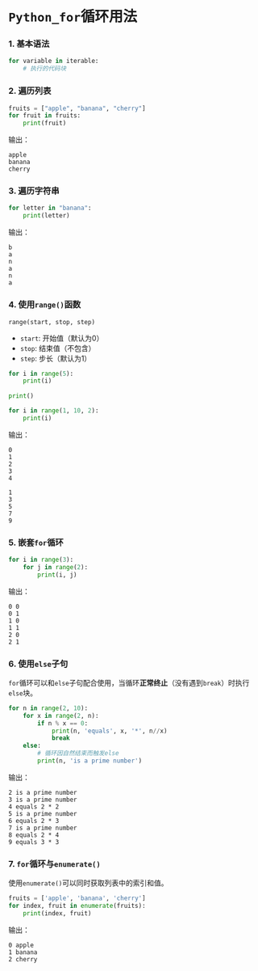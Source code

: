 # `Python_for`循环用法

### 1. 基本语法

```python
for variable in iterable:
    # 执行的代码块
```

### 2. 遍历列表

```python
fruits = ["apple", "banana", "cherry"]
for fruit in fruits:
    print(fruit)
```

输出：

```
apple
banana
cherry
```

### 3. 遍历字符串

```python
for letter in "banana":
    print(letter)
```

输出：

```
b
a
n
a
n
a
```

### 4. 使用`range()`函数

```
range(start, stop, step)
```

- `start`: 开始值（默认为0）
- `stop`: 结束值（不包含）
- `step`: 步长（默认为1）

```python
for i in range(5):
    print(i)
    
print()

for i in range(1, 10, 2):
    print(i)
```

输出：

```
0
1
2
3
4

1
3
5
7
9
```

### 5. 嵌套`for`循环

```python
for i in range(3):
    for j in range(2):
        print(i, j)
```

输出：

```
0 0
0 1
1 0
1 1
2 0
2 1
```

### 6. 使用`else`子句

`for`循环可以和`else`子句配合使用，当循环**正常终止**（没有遇到`break`）时执行`else`块。

```python
for n in range(2, 10):
    for x in range(2, n):
        if n % x == 0:
            print(n, 'equals', x, '*', n//x)
            break
    else:
        # 循环因自然结束而触发else
        print(n, 'is a prime number')
```

输出：

```
2 is a prime number
3 is a prime number
4 equals 2 * 2
5 is a prime number
6 equals 2 * 3
7 is a prime number
8 equals 2 * 4
9 equals 3 * 3
```

### 7. `for`循环与`enumerate()`

使用`enumerate()`可以同时获取列表中的索引和值。

```python
fruits = ['apple', 'banana', 'cherry']
for index, fruit in enumerate(fruits):
    print(index, fruit)
```

输出：

```
0 apple
1 banana
2 cherry
```